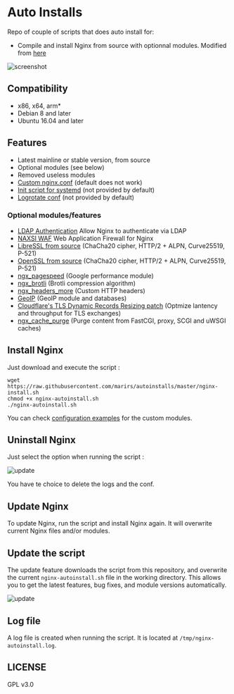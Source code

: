 # Auto Installs

Repo of couple of scripts that does auto install for:

- Compile and install Nginx from source with optionnal modules. Modified from [here](https://github.com/Angristan/nginx-autoinstall)

![screenshot](https://user-images.githubusercontent.com/11699655/33800227-29565ef6-dd3c-11e7-9967-7232ecd36ee4.png)

## Compatibility

* x86, x64, arm*
* Debian 8 and later
* Ubuntu 16.04 and later

## Features

- Latest mainline or stable version, from source
- Optional modules (see below)
- Removed useless modules
- [Custom nginx.conf](https://github.com/marirs/autoinstalls/blob/master/conf/nginx.conf) (default does not work)
- [Init script for systemd](https://github.com/marirs/autoinstalls/blob/master/conf/nginx.service) (not provided by default)
- [Logrotate conf](https://github.com/marirs/autoinstalls/blob/master/conf/nginx-logrotate) (not provided by default)

### Optional modules/features

- [LDAP Authentication](https://github.com/kvspb/nginx-auth-ldap) Allow Nginx to authenticate via LDAP
- [NAXSI WAF](https://github.com/nbs-system/naxsi) Web Application Firewall for Nginx
- [LibreSSL from source](http://www.libressl.org/) (ChaCha20 cipher, HTTP/2 + ALPN, Curve25519, P-521)
- [OpenSSL from source](https://www.openssl.org/) (ChaCha20 cipher, HTTP/2 + ALPN, Curve25519, P-521)
- [ngx_pagespeed](https://github.com/pagespeed/ngx_pagespeed) (Google performance module)
- [ngx_brotli](https://github.com/google/ngx_brotli) (Brotli compression algorithm)
- [ngx_headers_more](https://github.com/openresty/headers-more-nginx-module) (Custom HTTP headers)
- [GeoIP](http://dev.maxmind.com/geoip/geoip2/geolite2/) (GeoIP module and databases)
- [Cloudflare's TLS Dynamic Records Resizing patch](https://github.com/cloudflare/sslconfig/blob/master/patches/nginx__1.11.5_dynamic_tls_records.patch) (Optmize lantency and throughput for TLS exchanges)
- [ngx_cache_purge](https://github.com/FRiCKLE/ngx_cache_purge) (Purge content from FastCGI, proxy, SCGI and uWSGI caches)

## Install Nginx

Just download and execute the script :
```
wget https://raw.githubusercontent.com/marirs/autoinstalls/master/nginx-install.sh
chmod +x nginx-autoinstall.sh
./nginx-autoinstall.sh
```

You can check [configuration examples](https://github.com/marirs/autoinstalls/tree/master/conf) for the custom modules.

## Uninstall Nginx

Just select the option when running the script :

![update](https://lut.im/Hj7wJKWwke/WZqeHT1QwwGfKXFf.png)

You have te choice to delete the logs and the conf.

## Update Nginx

To update Nginx, run the script and install Nginx again. It will overwrite current Nginx files and/or modules.

## Update the script

The update feature downloads the script from this repository, and overwrite the current `nginx-autoinstall.sh` file in the working directory. This allows you to get the latest features, bug fixes, and module versions automatically.

![update](https://lut.im/uQSSVxAz09/zhZRuvJjZp2paLHm.png)

## Log file

A log file is created when running the script. It is located at `/tmp/nginx-autoinstall.log`.


## LICENSE

GPL v3.0

